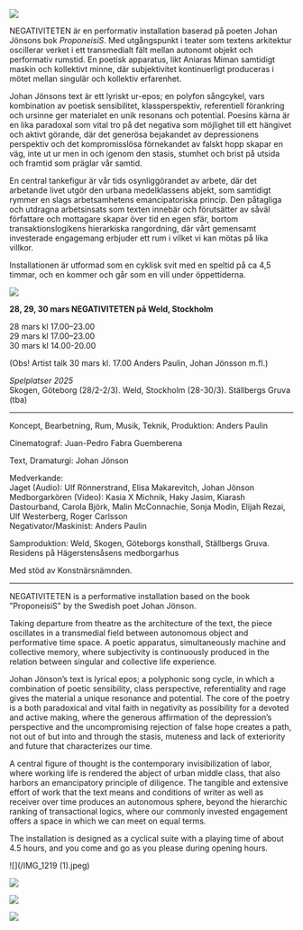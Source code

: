 ![](/IMG_1357.png)


NEGATIVITETEN är en performativ installation baserad på poeten Johan Jönsons bok *ProponeisiS*. Med utgångspunkt i teater som textens arkitektur oscillerar verket i ett transmedialt fält mellan autonomt objekt och performativ rumstid. En poetisk apparatus, likt Aniaras Miman samtidigt maskin och kollektivt minne, där subjektivitet kontinuerligt produceras i mötet mellan singulär och kollektiv erfarenhet. 

Johan Jönsons text är ett lyriskt ur-epos; en polyfon sångcykel, vars kombination av poetisk sensibilitet, klassperspektiv, referentiell förankring och ursinne ger materialet en unik resonans och potential. Poesins kärna är en lika paradoxal som vital tro på det negativa som möjlighet till ett hängivet och aktivt görande, där det generösa bejakandet av depressionens perspektiv och det kompromisslösa förnekandet av falskt hopp skapar en väg, inte ut ur men in och igenom den stasis, stumhet och brist på utsida och framtid som präglar vår samtid.

En central tankefigur är vår tids osynliggörandet av arbete, där det arbetande livet utgör den urbana medelklassens abjekt, som samtidigt rymmer en slags arbetsamhetens emancipatoriska princip. Den påtagliga och utdragna arbetsinsats som texten innebär och förutsätter av såväl författare och mottagare skapar över tid en egen sfär, bortom transaktionslogikens hierarkiska rangordning, där vårt gemensamt investerade engagemang erbjuder ett rum i vilket vi kan mötas på lika villkor.

Installationen är utformad som en cyklisk svit med en speltid på ca 4,5 timmar, och en kommer och går som en vill under öppettiderna.

![](/Negativiteten.PicKör.png)

**28, 29, 30 mars NEGATIVITETEN på Weld, Stockholm**

28 mars kl 17.00–23.00  
29 mars kl 17.00–23.00  
30 mars kl 14.00-20.00

(Obs! Artist talk 30 mars kl. 17.00 Anders Paulin, Johan Jönsson m.fl.)


*Spelplatser 2025*  
Skogen, Göteborg (28/2-2/3). Weld, Stockholm (28-30/3). Ställbergs Gruva (tba)

 *  *  *

Koncept, Bearbetning, Rum, Musik, Teknik, Produktion: Anders Paulin

Cinematograf: Juan-Pedro Fabra Guemberena

Text, Dramaturgi: Johan Jönson


Medverkande:  
Jaget (Audio): Ulf Rönnerstrand, Elisa Makarevitch, Johan Jönson  
Medborgarkören (Video): Kasia X Michnik, Haky Jasim, Kiarash Dastourband, Carola Björk, Malin McConnachie, Sonja Modin, Elijah Rezai, Ulf Westerberg, Roger Carlsson  
Negativator/Maskinist: Anders Paulin


Samproduktion: Weld, Skogen, Göteborgs konsthall, Ställbergs Gruva.
Residens på Hägerstensåsens medborgarhus

Med stöd av Konstnärsnämnden.

* * *

NEGATIVITETEN is a performative installation based on the book ”ProponeisiS” by the Swedish poet Johan Jönson.

Taking departure from theatre as the architecture of the text, the piece oscillates in a transmedial field between autonomous object and performative time space. A poetic apparatus, simultaneously machine and collective memory, where subjectivity is continuously produced in the relation between singular and collective life experience.

Johan Jönson’s text is lyrical epos; a polyphonic song cycle, in which a combination of poetic sensibility, class perspective, referentiality and rage gives the material a unique resonance and potential. The core of the poetry is a both paradoxical and vital faith in negativity as possibility for a devoted and active making, where the generous affirmation of the depression’s perspective and the uncompromising rejection of false hope creates a path, not out of but into and through the stasis, muteness and lack of exteriority and future that characterizes our time.

A central figure of thought is the contemporary invisibilization of labor, where working life is rendered the abject of urban middle class, that also harbors an emancipatory principle of diligence. The tangible and extensive effort of work that the text means and conditions of writer as well as receiver over time produces an autonomous sphere, beyond the hierarchic ranking of transactional logics, where our commonly invested engagement offers a space in which we can meet on equal terms.

The installation is designed as a cyclical suite with a playing time of about 4.5 hours, and you come and go as you please during opening hours.

![](/IMG_1219 (1).jpeg)

![](/20250228_174602.png)

![](/IMG_1367.png)

![](/IMG_1378.png)
